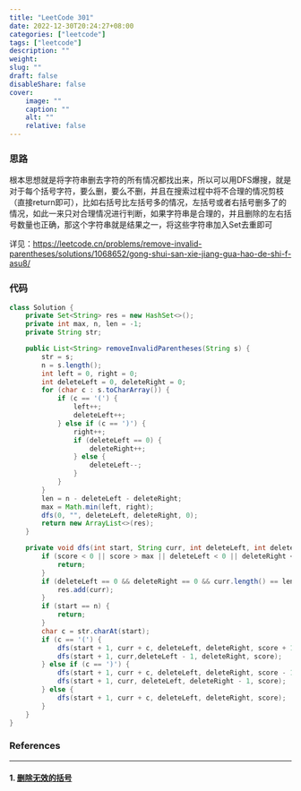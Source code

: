```yaml
---
title: "LeetCode 301"
date: 2022-12-30T20:24:27+08:00
categories: ["leetcode"]
tags: ["leetcode"]
description: ""
weight:
slug: ""
draft: false
disableShare: false
cover:
    image: ""
    caption: ""
    alt: ""
    relative: false
---
```


### 思路

根本思想就是将字符串删去字符的所有情况都找出来，所以可以用DFS爆搜，就是对于每个括号字符，要么删，要么不删，并且在搜索过程中将不合理的情况剪枝（直接return即可），比如右括号比左括号多的情况，左括号或者右括号删多了的情况，如此一来只对合理情况进行判断，如果字符串是合理的，并且删除的左右括号数量也正确，那这个字符串就是结果之一，将这些字符串加入Set去重即可

详见：<https://leetcode.cn/problems/remove-invalid-parentheses/solutions/1068652/gong-shui-san-xie-jiang-gua-hao-de-shi-f-asu8/>

### 代码

```java
class Solution {
    private Set<String> res = new HashSet<>();
    private int max, n, len = -1;
    private String str;

    public List<String> removeInvalidParentheses(String s) {
        str = s;
        n = s.length();
        int left = 0, right = 0;
        int deleteLeft = 0, deleteRight = 0;
        for (char c : s.toCharArray()) {
            if (c == '(') {
                left++;
                deleteLeft++;
            } else if (c == ')') {
                right++;
                if (deleteLeft == 0) {
                    deleteRight++;
                } else {
                    deleteLeft--;
                }
            }
        }
        len = n - deleteLeft - deleteRight;
        max = Math.min(left, right);
        dfs(0, "", deleteLeft, deleteRight, 0);
        return new ArrayList<>(res);
    }

    private void dfs(int start, String curr, int deleteLeft, int deleteRight, int score) {
        if (score < 0 || score > max || deleteLeft < 0 || deleteRight < 0) {
            return;
        }
        if (deleteLeft == 0 && deleteRight == 0 && curr.length() == len) {
            res.add(curr);
        }
        if (start == n) {
            return;
        }
        char c = str.charAt(start);
        if (c == '(') {
            dfs(start + 1, curr + c, deleteLeft, deleteRight, score + 1);
            dfs(start + 1, curr,deleteLeft - 1, deleteRight, score);
        } else if (c == ')') {
            dfs(start + 1, curr + c, deleteLeft, deleteRight, score - 1);
            dfs(start + 1, curr, deleteLeft, deleteRight - 1, score);
        } else {
            dfs(start + 1, curr + c, deleteLeft, deleteRight, score);
        }
    }
}
```

### References

---

#### 1. [删除无效的括号](https://leetcode.cn/problems/remove-invalid-parentheses/)
